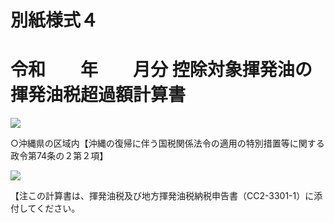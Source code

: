 # 別紙様式４

# 令和　　年　　月分 控除対象揮発油の揮発油税超過額計算書

![](https://www.nta.go.jp/tmp/05a4a361-c13e-47a2-91db-abafe20d0543/images/c998ec5b18b1b83aeae02a1ebe4e738bde82141d83fa2e118bb6383b9d119238.jpg)

○沖縄県の区域内【沖縄の復帰に伴う国税関係法令の適用の特別措置等に関する政令第74条の２第２項】

![](https://www.nta.go.jp/tmp/05a4a361-c13e-47a2-91db-abafe20d0543/images/292b8e97cfddf15f6fb6d8b330095f868004234c08dd5df1c16bdb507aafdba5.jpg)

【注この計算書は、揮発油税及び地方揮発油税納税申告書（CC2-3301-1）に添付してください。